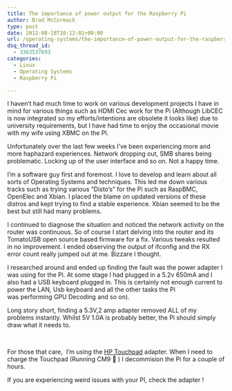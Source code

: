 ```yaml
---
title: The importance of power output for the Raspberry Pi
author: Brad McCormack
type: post
date: 2012-08-18T10:12:01+00:00
url: /operating-systems/the-importance-of-power-output-for-the-raspberry-pi/
dsq_thread_id:
  - 3363537693
categories:
  - Linux
  - Operating Systems
  - Raspberry Pi

---
```

I haven&#8217;t had much time to work on various development projects I have in mind for various things such as HDMI Cec work for the Pi (Although LibCEC is now integrated so my efforts/intentions are obsolete it looks like) due to university requirements, but I have had time to enjoy the occasional movie with my wife using XBMC on the PI.

Unfortunately over the last few weeks I&#8217;ve been experiencing more and more haphazard experiences. Network dropping out, SMB shares being problematic. Locking up of the user interface and so on. Not a happy time.

I&#8217;m a software guy first and foremost. I love to develop and learn about all sorts of Operating Systems and techniques. This led me down various tracks such as trying various &#8220;Disto&#8217;s&#8221; for the Pi such as RaspBMC, OpenElec and Xbian. I placed the blame on updated versions of these distros and kept trying to find a stable experience. Xbian seemed to be the best but still had many problems.

I continued to diagnose the situation and noticed the network activity on the router was continuous. So of course I start delving into the router and its TomatoUSB open source based firmware for a fix. Various tweaks resulted in no improvement. I ended observing the output of ifconfig and the RX error count really jumped out at me. Bizzare I thought.

I researched around and ended up finding the fault was the power adapter I was using for the Pi. At some stage I had plugged in a 5.2v 650mA and I also had a USB keyboard plugged in. This is certainly not enough current to power the LAN, Usb keyboard and all the other tasks the Pi was performing GPU Decoding and so on).

Long story short, finding a 5.3V,2 amp adapter removed ALL of my problems instantly. Whilst 5V 1.0A is probably better, the Pi should simply draw what it needs to.

&nbsp;

For those that care,  I&#8217;m using the [HP Touchpad][1] adapter. When I need to charge the Touchpad (Running CM9 🙂 ) I decommision the Pi for a couple of hours.

If you are experiencing weird issues with your PI, check the adapter !

&nbsp;

&nbsp;

&nbsp;

&nbsp;

&nbsp;

&nbsp;

###

 [1]: http://www.ardamis.com/2012/06/06/finding-a-power-supply-for-the-raspberry-pi/